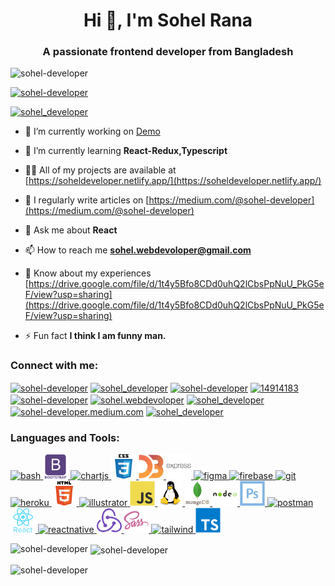 <h1 align="center">Hi 👋, I'm Sohel Rana</h1>
<h3 align="center">A passionate frontend developer from Bangladesh</h3>

<p align="left"> <img src="https://komarev.com/ghpvc/?username=sohel-developer&label=Profile%20views&color=0e75b6&style=flat" alt="sohel-developer" /> </p>

<p align="left"> <a href="https://github.com/ryo-ma/github-profile-trophy"><img src="https://github-profile-trophy.vercel.app/?username=sohel-developer" alt="sohel-developer" /></a> </p>

<p align="left"> <a href="https://twitter.com/sohel_developer" target="blank"><img src="https://img.shields.io/twitter/follow/sohel_developer?logo=twitter&style=for-the-badge" alt="sohel_developer" /></a> </p>

- 🔭 I’m currently working on [Demo](#)

- 🌱 I’m currently learning **React-Redux,Typescript**

- 👨‍💻 All of my projects are available at [https://soheldeveloper.netlify.app/](https://soheldeveloper.netlify.app/)

- 📝 I regularly write articles on [https://medium.com/@sohel-developer](https://medium.com/@sohel-developer)

- 💬 Ask me about **React**

- 📫 How to reach me **sohel.webdevoloper@gmail.com**

- 📄 Know about my experiences [https://drive.google.com/file/d/1t4y5Bfo8CDd0uhQ2lCbsPpNuU_PkG5eF/view?usp=sharing](https://drive.google.com/file/d/1t4y5Bfo8CDd0uhQ2lCbsPpNuU_PkG5eF/view?usp=sharing)

- ⚡ Fun fact **I think I am funny man.**

<h3 align="left">Connect with me:</h3>
<p align="left">
<a href="https://codepen.io/sohel-developer" target="blank"><img align="center" src="https://raw.githubusercontent.com/rahuldkjain/github-profile-readme-generator/master/src/images/icons/Social/codepen.svg" alt="sohel-developer" height="30" width="40" /></a>
<a href="https://twitter.com/sohel_developer" target="blank"><img align="center" src="https://raw.githubusercontent.com/rahuldkjain/github-profile-readme-generator/master/src/images/icons/Social/twitter.svg" alt="sohel_developer" height="30" width="40" /></a>
<a href="https://linkedin.com/in/sohel-developer" target="blank"><img align="center" src="https://raw.githubusercontent.com/rahuldkjain/github-profile-readme-generator/master/src/images/icons/Social/linked-in-alt.svg" alt="sohel-developer" height="30" width="40" /></a>
<a href="https://stackoverflow.com/users/14914183" target="blank"><img align="center" src="https://raw.githubusercontent.com/rahuldkjain/github-profile-readme-generator/master/src/images/icons/Social/stack-overflow.svg" alt="14914183" height="30" width="40" /></a>
<a href="https://codesandbox.com/sohel-developer" target="blank"><img align="center" src="https://cdn.jsdelivr.net/npm/simple-icons@3.0.1/icons/codesandbox.svg" alt="sohel-developer" height="30" width="40" /></a>
<a href="https://fb.com/sohel.webdevoloper" target="blank"><img align="center" src="https://raw.githubusercontent.com/rahuldkjain/github-profile-readme-generator/master/src/images/icons/Social/facebook.svg" alt="sohel.webdevoloper" height="30" width="40" /></a>
<a href="https://instagram.com/sohel_developer" target="blank"><img align="center" src="https://raw.githubusercontent.com/rahuldkjain/github-profile-readme-generator/master/src/images/icons/Social/instagram.svg" alt="sohel_developer" height="30" width="40" /></a>
<a href="https://medium.com/sohel-developer.medium.com" target="blank"><img align="center" src="https://raw.githubusercontent.com/rahuldkjain/github-profile-readme-generator/master/src/images/icons/Social/medium.svg" alt="sohel-developer.medium.com" height="30" width="40" /></a>
<a href="https://www.hackerrank.com/sohel_developer" target="blank"><img align="center" src="https://raw.githubusercontent.com/rahuldkjain/github-profile-readme-generator/master/src/images/icons/Social/hackerrank.svg" alt="sohel_developer" height="30" width="40" /></a>
</p>

<h3 align="left">Languages and Tools:</h3>
<p align="left"> <a href="https://www.gnu.org/software/bash/" target="_blank"> <img src="https://www.vectorlogo.zone/logos/gnu_bash/gnu_bash-icon.svg" alt="bash" width="40" height="40"/> </a> <a href="https://getbootstrap.com" target="_blank"> <img src="https://raw.githubusercontent.com/devicons/devicon/master/icons/bootstrap/bootstrap-plain-wordmark.svg" alt="bootstrap" width="40" height="40"/> </a> <a href="https://www.chartjs.org" target="_blank"> <img src="https://www.chartjs.org/media/logo-title.svg" alt="chartjs" width="40" height="40"/> </a> <a href="https://www.w3schools.com/css/" target="_blank"> <img src="https://raw.githubusercontent.com/devicons/devicon/master/icons/css3/css3-original-wordmark.svg" alt="css3" width="40" height="40"/> </a> <a href="https://d3js.org/" target="_blank"> <img src="https://raw.githubusercontent.com/devicons/devicon/master/icons/d3js/d3js-original.svg" alt="d3js" width="40" height="40"/> </a> <a href="https://expressjs.com" target="_blank"> <img src="https://raw.githubusercontent.com/devicons/devicon/master/icons/express/express-original-wordmark.svg" alt="express" width="40" height="40"/> </a> <a href="https://www.figma.com/" target="_blank"> <img src="https://www.vectorlogo.zone/logos/figma/figma-icon.svg" alt="figma" width="40" height="40"/> </a> <a href="https://firebase.google.com/" target="_blank"> <img src="https://www.vectorlogo.zone/logos/firebase/firebase-icon.svg" alt="firebase" width="40" height="40"/> </a> <a href="https://git-scm.com/" target="_blank"> <img src="https://www.vectorlogo.zone/logos/git-scm/git-scm-icon.svg" alt="git" width="40" height="40"/> </a> <a href="https://heroku.com" target="_blank"> <img src="https://www.vectorlogo.zone/logos/heroku/heroku-icon.svg" alt="heroku" width="40" height="40"/> </a> <a href="https://www.w3.org/html/" target="_blank"> <img src="https://raw.githubusercontent.com/devicons/devicon/master/icons/html5/html5-original-wordmark.svg" alt="html5" width="40" height="40"/> </a> <a href="https://www.adobe.com/in/products/illustrator.html" target="_blank"> <img src="https://www.vectorlogo.zone/logos/adobe_illustrator/adobe_illustrator-icon.svg" alt="illustrator" width="40" height="40"/> </a> <a href="https://developer.mozilla.org/en-US/docs/Web/JavaScript" target="_blank"> <img src="https://raw.githubusercontent.com/devicons/devicon/master/icons/javascript/javascript-original.svg" alt="javascript" width="40" height="40"/> </a> <a href="https://www.linux.org/" target="_blank"> <img src="https://raw.githubusercontent.com/devicons/devicon/master/icons/linux/linux-original.svg" alt="linux" width="40" height="40"/> </a> <a href="https://www.mongodb.com/" target="_blank"> <img src="https://raw.githubusercontent.com/devicons/devicon/master/icons/mongodb/mongodb-original-wordmark.svg" alt="mongodb" width="40" height="40"/> </a> <a href="https://nodejs.org" target="_blank"> <img src="https://raw.githubusercontent.com/devicons/devicon/master/icons/nodejs/nodejs-original-wordmark.svg" alt="nodejs" width="40" height="40"/> </a> <a href="https://www.photoshop.com/en" target="_blank"> <img src="https://raw.githubusercontent.com/devicons/devicon/master/icons/photoshop/photoshop-line.svg" alt="photoshop" width="40" height="40"/> </a> <a href="https://postman.com" target="_blank"> <img src="https://www.vectorlogo.zone/logos/getpostman/getpostman-icon.svg" alt="postman" width="40" height="40"/> </a> <a href="https://reactjs.org/" target="_blank"> <img src="https://raw.githubusercontent.com/devicons/devicon/master/icons/react/react-original-wordmark.svg" alt="react" width="40" height="40"/> </a> <a href="https://reactnative.dev/" target="_blank"> <img src="https://reactnative.dev/img/header_logo.svg" alt="reactnative" width="40" height="40"/> </a> <a href="https://redux.js.org" target="_blank"> <img src="https://raw.githubusercontent.com/devicons/devicon/master/icons/redux/redux-original.svg" alt="redux" width="40" height="40"/> </a> <a href="https://sass-lang.com" target="_blank"> <img src="https://raw.githubusercontent.com/devicons/devicon/master/icons/sass/sass-original.svg" alt="sass" width="40" height="40"/> </a> <a href="https://tailwindcss.com/" target="_blank"> <img src="https://www.vectorlogo.zone/logos/tailwindcss/tailwindcss-icon.svg" alt="tailwind" width="40" height="40"/> </a> <a href="https://www.typescriptlang.org/" target="_blank"> <img src="https://raw.githubusercontent.com/devicons/devicon/master/icons/typescript/typescript-original.svg" alt="typescript" width="40" height="40"/> </a> </p>

<p><img align="left" src="https://github-readme-stats.vercel.app/api/top-langs?username=sohel-developer&show_icons=true&locale=en&layout=compact" alt="sohel-developer" /></p>

<p>&nbsp;<img align="center" src="https://github-readme-stats.vercel.app/api?username=sohel-developer&show_icons=true&locale=en" alt="sohel-developer" /></p>

<p><img align="center" src="https://github-readme-streak-stats.herokuapp.com/?user=sohel-developer&" alt="sohel-developer" /></p>
